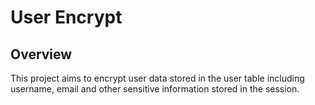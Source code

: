 # User Encrypt

## Overview

This project aims to encrypt user data stored in the user table including username, email and other sensitive information stored in the session.




